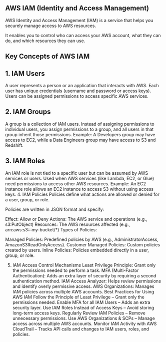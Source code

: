 AWS IAM (Identity and Access Management)
-----------------------------------------

AWS Identity and Access Management (IAM) is a service that helps you securely manage access to AWS resources. 

It enables you to control who can access your AWS account, what they can do, and which resources they can use.

## Key Concepts of AWS IAM

## 1. IAM Users
A user represents a person or an application that interacts with AWS.
Each user has unique credentials (username and password or access keys).
Users can be assigned permissions to access specific AWS services.

## 2. IAM Groups
A group is a collection of IAM users.
Instead of assigning permissions to individual users, you assign permissions to a group, and all users in that group inherit those permissions.
Example: A Developers group may have access to EC2, while a Data Engineers group may have access to S3 and Redshift.


## 3. IAM Roles
An IAM role is not tied to a specific user but can be assumed by AWS services or users.
Used when AWS services (like Lambda, EC2, or Glue) need permissions to access other AWS resources.
Example: An EC2 instance role allows an EC2 instance to access S3 without using access keys.
4. IAM Policies
Policies define what actions are allowed or denied for a user, group, or role.

Policies are written in JSON format and specify:

Effect: Allow or Deny
Actions: The AWS service and operations (e.g., s3:PutObject)
Resources: The AWS resources affected (e.g., arn:aws:s3:::my-bucket/*)
Types of Policies:

Managed Policies: Predefined policies by AWS (e.g., AdministratorAccess, AmazonS3ReadOnlyAccess).
Customer Managed Policies: Custom policies created by users.
Inline Policies: Policies embedded directly in a user, group, or role.

5. IAM Access Control Mechanisms
Least Privilege Principle: Grant only the permissions needed to perform a task.
MFA (Multi-Factor Authentication): Adds an extra layer of security by requiring a second authentication method.
IAM Access Analyzer: Helps review permissions and identify overly permissive access.
AWS Organizations: Manages IAM policies across multiple AWS accounts.
Best Practices for Using AWS IAM
Follow the Principle of Least Privilege – Grant only the permissions needed.
Enable MFA for all IAM Users – Adds an extra security layer.
Use IAM Roles Instead of Access Keys – Avoid storing long-term access keys.
Regularly Review IAM Policies – Remove unnecessary permissions.
Use AWS Organizations & SCPs – Manage access across multiple AWS accounts.
Monitor IAM Activity with AWS CloudTrail – Tracks API calls and changes to IAM users, roles, and policies.
